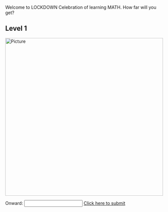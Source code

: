 Welcome to LOCKDOWN Celebration of learning MATH. How far will you get? 

## Level 1
<img class="profile" src="https://merrickmath.github.io/MerrickMath.github.io-CelebrateMath/puzzle1.jpg" alt="Picture" width="500" />


Onward: <input id='password' type='text'  />
<a href="https://MerrickMath.github.io/puzzle2.html" onclick="javascript:return validatePass()">  Click here to submit  </a>
<script>
function validatePass(){
    if(document.getElementById('password').value == '5'){
        return true;
    }else{
        alert('wrong password!!');
        return false;
    }
}
</script>




